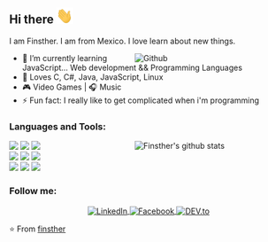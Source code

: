 <!-- Your title -->
## Hi there <img src="https://raw.githubusercontent.com/ABSphreak/ABSphreak/master/gifs/Hi.gif" width="30px">

<!-- Your badges
You can use the website to generate badges: https://shields.io/
-->

<!-- Talking about you -->
I am Finsther. I am from Mexico. I love learn about new things.

<!-- Any image aligned to the right. Beware the width -->
<img width="55%" align="right" alt="Github" src="https://github.githubassets.com/images/modules/notifications/inbox-zero-dark.svg" />

- 🔭 I’m currently learning JavaScript... Web development && Programming Languages
- 🌱 Loves C, C#, Java, JavaScript, Linux
- 🎮 Video Games | 🎧 Music 
- ⚡️ Fun fact: I really like to get complicated when i'm programming

### Languages and Tools: 

<!-- Your github readme stats
You can use this api: https://github.com/anuraghazra/github-readme-stats
-->
<p>
  <a href="https://github.com/onimur/handle-path-oz">
    <img width="55%" align="right" alt="Finsther's github stats" src="https://github-readme-stats.vercel.app/api?username=finsther&show_icons=true&hide_border=true&theme=radical" />
  </a>

<!-- Your languages and tools. Be careful with the alignment. You can use this sites to get logos: https://www.vectorlogo.zone or https://simpleicons.org/ -->
  <a><img width="10%" src="https://www.vectorlogo.zone/logos/java/java-ar21.svg"></a>
  <code><img width="10%" src="https://www.vectorlogo.zone/logos/android/android-ar21.svg"></code>
  <code><img width="10%" src="https://www.vectorlogo.zone/logos/dotnet/dotnet-horizontal.svg"></code>
  <br />
  <code><img width="10%" src="https://www.vectorlogo.zone/logos/mysql/mysql-ar21.svg"></code>
  <code><img width="10%" src="https://www.vectorlogo.zone/logos/sqlite/sqlite-ar21.svg"></code>
  <code><img width="10%" src="https://www.vectorlogo.zone/logos/linux/linux-ar21.svg"></code>
  <br />
  <code><img width="10%" src="https://www.vectorlogo.zone/logos/git-scm/git-scm-ar21.svg"></code>
  <code><img width="10%" src="https://www.vectorlogo.zone/logos/javascript/javascript-horizontal.svg"></code>
  <code><img width="10%" src="https://www.vectorlogo.zone/logos/w3_html5/w3_html5-ar21.svg"></code>
</p>

### Follow me:

<p align="center">
  <a href="https://www.linkedin.com/in/cesarromerosalas" target="_blank">
    <img src="https://img.shields.io/badge/LinkedIn-%230077B5.svg?&style=flat-square&logo=linkedin&logoColor=white" alt="LinkedIn" align="center">
  </a>
  <a href="https://www.facebook.com/finsther" target="_blank">
    <img src="https://img.shields.io/badge/Facebook-%231877F2.svg?&style=flat-square&logo=facebook&logoColor=white" alt="Facebook" align="center">
  </a>
  <a href="https://dev.to/finsther" target="_blank">
    <img src="https://img.shields.io/badge/DEV-%230A0A0A.svg?&style=flat-square&logo=DEV.to&logoColor=white" alt="DEV.to" align="center">
  </a>
</p> 

<!--START_SECTION:waka-->
<!--END_SECTION:waka-->

⭐️ From [finsther](https://github.com/finsther)

